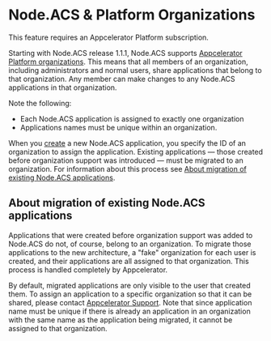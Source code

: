 # Node.ACS & Platform Organizations #

<p class="note">This feature requires an Appcelerator Platform subscription.</p>

Starting with Node.ACS release 1.1.1, Node.ACS supports [Appcelerator Platform organizations](http://docs.appcelerator.com/platform/latest/#!/guide/Managing_Organizations). This means that all members of an organization, including administrators and normal users, share applications that belong to that organization. Any member can make changes to any Node.ACS applications in that organization.

Note the following:

* Each Node.ACS application is assigned to exactly one organization
* Applications names must be unique within an organization.

When you [create](#!/guide/node_cli_new) a new Node.ACS application, you specify the ID of an organization to assign the application. Existing applications &mdash; those created before organization 
support was introduced &mdash; must be migrated to an organization. For information about this process see [About migration of existing Node.ACS applications](#node_orgs-section-about-migration-of-existing-node-acs-applications).

## About migration of existing Node.ACS applications ##

Applications that were created before organization support was added to Node.ACS do not, of course, belong to an organization. To migrate those applications to the new architecture, a "fake" organization for each user is created, and their applications are all assigned to that organization. This process is handled completely by Appcelerator.

By default, migrated applications are only visible to the user that created them. To assign an application to a specific organization so that it can be shared, please contact [Appcelerator Support](http://support2.appcelerator.com). Note that since application name must be unique if there is already an application in an organization with the same name as the application being migrated, it cannot be assigned to that organization.
